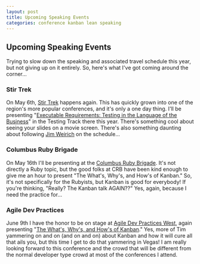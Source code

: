 ```yaml
---
layout: post
title: Upcoming Speaking Events
categories: conference kanban lean speaking
---
```

## Upcoming Speaking Events

Trying to slow down the speaking and associated travel schedule this year, but not giving up on it entirely. So, here's what I've got coming around the corner...

### Stir Trek

On May 6th, [Stir Trek](http://stirtrek.com/) happens again. This has quickly grown into one of the region's more popular conferences, and it's only a one day thing. I'll be presenting "[Executable Requirements: Testing in the Language of the Business](http://stirtrek.com/Sessions#Executable-Requirements-Testing-in-the-Language-of-the-Business)" in the Testing Track there this year. There's something cool about seeing your slides on a movie screen. There's also something daunting about following [Jim Weirich](http://twitter.com/#!/jimweirich) on the schedule...

### Columbus Ruby Brigade

On May 16th I'll be presenting at the [Columbus Ruby Brigade](http://columbusrb.com/). It's not directly a Ruby topic, but the good folks at CRB have been kind enough to give me an hour to present "The What's, Why's, and How's of Kanban." So, it's not specifically for the Rubyists, but Kanban is good for everybody! If you're thinking, "Really? The Kanban talk AGAIN??" Yes, again, because I need the practice for...

### Agile Dev Practices

June 9th I have the honor to be on stage at [Agile Dev Practices West](http://www.sqe.com/AgileDevPracticesWest/), again presenting "[The What's, Why's, and How's of Kanban](http://www.sqe.com/AgileDevPracticesWest/Concurrent/Default.aspx?Day=Thursday#AT12)." Yes, more of Tim yammering on and on (and on and on) about Kanban and how it will cure all that ails you, but this time I get to do that yammering in Vegas! I am really looking forward to this conference and the crowd that will be different from the normal developer type crowd at most of the conferences I attend.
